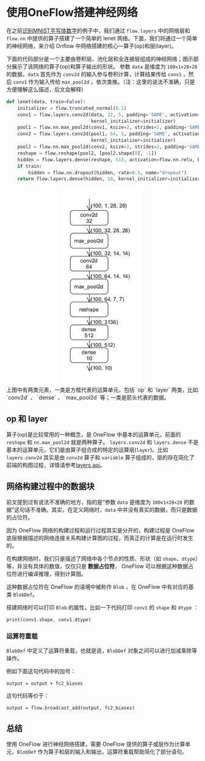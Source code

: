 # 使用OneFlow搭建神经网络

在之前[识别MNIST手写体数字](../quick_start/lenet_mnist.md)的例子中，我们通过 `flow.layers` 中的网络层和 `flow.nn` 中提供的算子搭建了一个简单的 lenet 网络。下面，我们将通过一个简单的神经网络，来介绍 Onflow 中网络搭建的核心—算子(op)和层(layer)。

下面的代码部分是一个主要由卷积层、池化层和全连接层组成的神经网络；图示部分展示了该网络的算子(op)和算子输出的形状。
参数 `data` 是维度为 `100x1×28×28` 的数据，`data` 首先作为 `conv2d` 的输入参与卷积计算，计算结果传给 `conv1` ，然后 `conv1` 作为输入传给 `max_pool2d` ，依次类推。（注：这里的说法不准确，只是方便理解这么描述，后文会解释）

```python
def lenet(data, train=False):
    initializer = flow.truncated_normal(0.1)
    conv1 = flow.layers.conv2d(data, 32, 5, padding='SAME', activation=flow.nn.relu, name='conv1',
                               kernel_initializer=initializer)
    pool1 = flow.nn.max_pool2d(conv1, ksize=2, strides=2, padding='SAME', name='pool1', data_format='NCHW')
    conv2 = flow.layers.conv2d(pool1, 64, 5, padding='SAME', activation=flow.nn.relu, name='conv2',
                               kernel_initializer=initializer)
    pool2 = flow.nn.max_pool2d(conv2, ksize=2, strides=2, padding='SAME', name='pool2', data_format='NCHW')
    reshape = flow.reshape(pool2, [pool2.shape[0], -1])
    hidden = flow.layers.dense(reshape, 512, activation=flow.nn.relu, kernel_initializer=initializer, name='dense1')
    if train:
        hidden = flow.nn.dropout(hidden, rate=0.5, name="dropout")
    return flow.layers.dense(hidden, 10, kernel_initializer=initializer, name='dense2')
```

<div align="center">
<img src="imgs/Lenet.png" align='center'/>
</div>
上图中有两类元素，一类是方框代表的运算单元，包括 `op` 和 `layer` 两类，比如 `conv2d` 、 `dense` 、 `max_pool2d` 等；一类是箭头代表的数据。

## op 和 layer
算子(op)是比较常用的一种概念，是 OneFlow 中基本的运算单元，前面的 `reshape` 和 `nn.max_pool2d` 就是两种算子。
`layers.conv2d` 和 `layers.dense` 不是基本的运算单元，它们是由算子组合成的特定的运算层(`layer`)。比如 `layers.conv2d` 其实是由 `conv2d` 算子和 `variable` 算子组成的，层的存在简化了前端的构图过程，详情请参考[layers api](https://oneflow-api.readthedocs.io/en/latest/layers.html)。

## 网络构建过程中的数据块
前文提到过有说法不准确的地方，指的是“参数 `data` 是维度为 `100x1×28×28` 的数据”这句话不准确。其实，在定义网络时，`data` 中并没有真实的数据，而只是数据的占位符。

因为 OneFlow 网络的构建过程和运行过程其实是分开的，构建过程是 OneFlow 底层根据描述的网络连接关系构建计算图的过程，而真正的计算是在运行时发生的。

在构建网络时，我们只是描述了网络中各个节点的性质、形状（如 `shape`、`dtype`）等，并没有具体的数值，仅仅只是 **数据占位符**， OneFlow 可以根据这种数据占位符进行编译推理，得到计算图。

这种数据占位符在 OneFlow 的语境中被称作 `Blob` ，在 OneFlow 中有对应的基类 `BlobDef`。

搭建网络时可以打印 `Blob` 的属性，比如一下代码打印 `conv1` 的 `shape` 和 `dtype` ：
```
print(conv1.shape, conv1.dtype)
```

### 运算符重载
`BlobDef` 中定义了运算符重载，也就是说，`BlobDef` 对象之间可以进行加减乘除等操作。

例如下面这句代码中的加号：

```
output = output + fc2_biases
```
这句代码等价于：
```
output = flow.broadcast_add(output, fc2_biases)
```

## 总结
使用 OneFlow 进行神经网络搭建，需要 OneFlow 提供的算子或层作为计算单元，`BlobDef` 作为算子和层的输入和输出，运算符重载帮助简化了部分语句。
